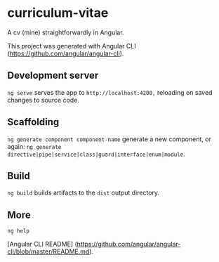 # curriculum-vitae 

A cv (mine) straightforwardly in Angular.

This project was generated with Angular CLI (https://github.com/angular/angular-cli).

## Development server

`ng serve` serves the app to `http://localhost:4200,` reloading on saved changes to source code.

## Scaffolding

`ng generate component component-name`  generate a new component, or again: `ng generate directive|pipe|service|class|guard|interface|enum|module`.

## Build

`ng build` builds artifacts to the `dist` output directory.

## More

`ng help`

[Angular CLI README] (https://github.com/angular/angular-cli/blob/master/README.md).
